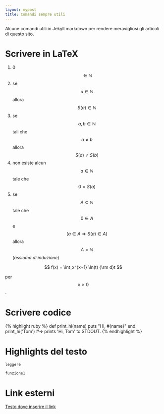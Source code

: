 ```yaml
---
layout: mypost
title: Comandi sempre utili
---
```

Alcune comandi utili in Jekyll markdown per rendere meravigliosi gli articoli di questo sito.

Scrivere in LaTeX
===============

1. 0 $$\in \mathbb{N}$$
2. se $$a \in \mathbb{N}$$ allora $$S(a) \in \mathbb{N} $$
3. se $$a, b \in \mathbb{N}$$ tali che $$a\neq b$$ allora $$S(a)\neq S(b)$$
4. non esiste alcun $$a \in \mathbb{N}$$ tale che $$0 = S(a)$$
5. se $$A\subseteq \mathbb{N}$$ tale che $$0\in A$$ e $$(a\in A \Rightarrow S(a) \in A)$$ allora $$A =
   \mathbb{N}$$ (*assioma di induzione*)

$$ f(x) = \int_x^{x+1} \ln(t) {\rm d}t $$

per $$x>0$$.



Scrivere codice
===============

{% highlight ruby %}
def print_hi(name)
puts "Hi, #{name}"
end
print_hi('Tom')
#=> prints 'Hi, Tom' to STDOUT.
{% endhighlight %}


Highlights del testo
==================

`leggere`

`funzione1`


Link esterni
==============

[Testo dove inserire il link][Ancora]

[Ancora]: https://www.google.it
